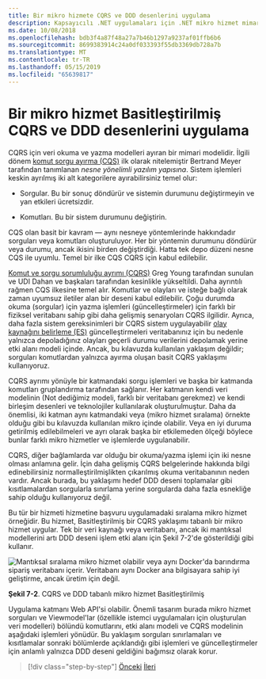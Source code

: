 ```yaml
---
title: Bir mikro hizmete CQRS ve DDD desenlerini uygulama
description: Kapsayıcılı .NET uygulamaları için .NET mikro hizmet mimarisi | CQRS ve DDD desenlerini arasındaki genel ilişki anlayın.
ms.date: 10/08/2018
ms.openlocfilehash: bdb3f4a87f48a27a7b46b1297a9237af01ffb6b6
ms.sourcegitcommit: 8699383914c24a0df033393f55db3369db728a7b
ms.translationtype: MT
ms.contentlocale: tr-TR
ms.lasthandoff: 05/15/2019
ms.locfileid: "65639817"
---
```

# <a name="apply-simplified-cqrs-and-ddd-patterns-in-a-microservice"></a>Bir mikro hizmet Basitleştirilmiş CQRS ve DDD desenlerini uygulama

CQRS için veri okuma ve yazma modelleri ayıran bir mimari modelidir. İlgili dönem [komut sorgu ayırma (CQS)](https://martinfowler.com/bliki/CommandQuerySeparation.html) ilk olarak nitelemiştir Bertrand Meyer tarafından tanımlanan *nesne yönelimli yazılım yapısına*. Sistem işlemleri keskin ayrılmış iki alt kategorilere ayırabilirsiniz temel olur:

- Sorgular. Bu bir sonuç döndürür ve sistemin durumunu değiştirmeyin ve yan etkileri ücretsizdir.

- Komutları. Bu bir sistem durumunu değiştirin.

CQS olan basit bir kavram — aynı nesneye yöntemlerinde hakkındadır sorguları veya komutları oluşturuluyor. Her bir yöntemin durumunu döndürür veya durumu, ancak ikisini birden değiştirdiği. Hatta tek depo düzeni nesne CQS ile uyumlu. Temel bir ilke CQS CQRS için kabul edilebilir.

[Komut ve sorgu sorumluluğu ayrımı (CQRS)](https://martinfowler.com/bliki/CQRS.html) Greg Young tarafından sunulan ve UDI Dahan ve başkaları tarafından kesinlikle yükseltildi. Daha ayrıntılı rağmen CQS ilkesine temel alır. Komutlar ve olayları ve isteğe bağlı olarak zaman uyumsuz iletiler alan bir deseni kabul edilebilir. Çoğu durumda okuma (sorgular) için yazma işlemleri (güncelleştirmeler) için farklı bir fiziksel veritabanı sahip gibi daha gelişmiş senaryoları CQRS ilgilidir. Ayrıca, daha fazla sistem gereksinimleri bir CQRS sistem uygulayabilir [olay kaynağını belirleme (ES)](http://codebetter.com/gregyoung/2010/02/20/why-use-event-sourcing/) güncelleştirmeleri veritabanınız için bu nedenle yalnızca depoladığınız olayları geçerli durumu verilerini depolamak yerine etki alanı modeli içinde. Ancak, bu kılavuzda kullanılan yaklaşım değildir; sorguları komutlardan yalnızca ayırma oluşan basit CQRS yaklaşımı kullanıyoruz.

CQRS ayrımı yönüyle bir katmandaki sorgu işlemleri ve başka bir katmanda komutları gruplandırma tarafından sağlanır. Her katmanın kendi veri modelinin (Not dediğimiz modeli, farklı bir veritabanı gerekmez) ve kendi birleşim desenleri ve teknolojiler kullanılarak oluşturulmuştur. Daha da önemlisi, iki katman aynı katmandaki veya (mikro hizmet sıralama) örnekte olduğu gibi bu kılavuzda kullanılan mikro içinde olabilir. Veya en iyi duruma getirilmiş edilebilmeleri ve ayrı olarak başka bir etkilemeden ölçeği böylece bunlar farklı mikro hizmetler ve işlemlerde uygulanabilir.

CQRS, diğer bağlamlarda var olduğu bir okuma/yazma işlemi için iki nesne olması anlamına gelir. İçin daha gelişmiş CQRS belgelerinde hakkında bilgi edinebilirsiniz normalleştirilmişlikten çıkarılmış okuma veritabanının neden vardır. Ancak burada, bu yaklaşımı hedef DDD deseni toplamalar gibi kısıtlamalardan sorgularla sınırlama yerine sorgularda daha fazla esnekliğe sahip olduğu kullanıyoruz değil.

Bu tür bir hizmeti hizmetine başvuru uygulamadaki sıralama mikro hizmet örneğidir. Bu hizmet, Basitleştirilmiş bir CQRS yaklaşımı tabanlı bir mikro hizmet uygular. Tek bir veri kaynağı veya veritabanı, ancak iki mantıksal modellerini artı DDD deseni işlem etki alanı için Şekil 7-2'de gösterildiği gibi kullanır.

![Mantıksal sıralama mikro hizmet olabilir veya aynı Docker'da barındırma sipariş veritabanı içerir. Veritabanı aynı Docker ana bilgisayara sahip iyi geliştirme, ancak üretim için değil.](./media/image2.png)

**Şekil 7-2**. CQRS ve DDD tabanlı mikro hizmet Basitleştirilmiş

Uygulama katmanı Web API'si olabilir. Önemli tasarım burada mikro hizmet sorguları ve Viewmodel'lar (özellikle istemci uygulamaları için oluşturulan veri modelleri) bölündü komutlarını, etki alanı modeli ve CQRS modelinin aşağıdaki işlemleri yönüdür. Bu yaklaşım sorguları sınırlamaları ve kısıtlamalar sonraki bölümlerde açıklandığı gibi işlemleri ve güncelleştirmeler için anlamlı yalnızca DDD deseni geldiğini bağımsız olarak korur.

>[!div class="step-by-step"]
>[Önceki](index.md)
>[İleri](eshoponcontainers-cqrs-ddd-microservice.md)
